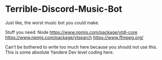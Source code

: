 # Terrible-Discord-Music-Bot
Just like, the worst music bot you could make.

Stuff you need:
Node
https://www.npmjs.com/package/ytdl-core
https://www.npmjs.com/package/ytsearch
https://www.ffmpeg.org/

Can't be bothered to write too much here because you should not use this.
This is some absolute Yandere Dev level coding here.
